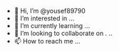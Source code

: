 - 👋 Hi, I’m @yousef89790
- 👀 I’m interested in ...
- 🌱 I’m currently learning ...
- 💞️ I’m looking to collaborate on .
..
- 📫 How to reach me ...

<!---
yousef89790/yousef89790 is a ✨ special ✨ repository because its `README.md` (this file) appears on your GitHub profile.
You can click the Preview link to take a look at your changes.
--->
